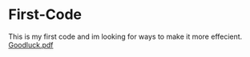 # First-Code
This is my first code and im looking for ways to make it more effecient.
[Goodluck.pdf](https://github.com/NewCodehere/First-Code/files/7150492/Goodluck.pdf)

